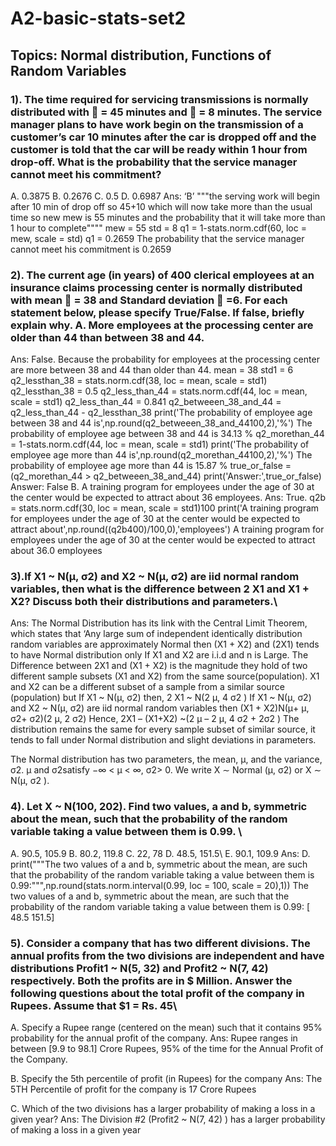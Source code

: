 # A2-basic-stats-set2
## Topics: Normal distribution, Functions of Random Variables
### 1). The time required for servicing transmissions is normally distributed with  = 45 minutes and  = 8 minutes. The service manager plans to have work begin on the transmission of a customer’s car 10 minutes after the car is dropped off and the customer is told that the car will be ready within 1 hour from drop-off. What is the probability that the service manager cannot meet his commitment?
A. 0.3875
B. 0.2676
C. 0.5
D. 0.6987
Ans: ‘B’ """the serving work will begin after 10 min of drop off so 45+10 which will now take more than the usual time so new mew is 55 minutes and the probability that it will take more than 1 hour to complete"""" mew = 55 std = 8 q1 = 1-stats.norm.cdf(60, loc = mew, scale = std) q1 = 0.2659 The probability that the service manager cannot meet his commitment is 0.2659

### 2). The current age (in years) of 400 clerical employees at an insurance claims processing center is normally distributed with mean  = 38 and Standard deviation  =6. For each statement below, please specify True/False. If false, briefly explain why. A. More employees at the processing center are older than 44 than between 38 and 44.
Ans: False. Because the probability for employees at the processing center are more between 38 and 44 than older than 44. mean = 38 std1 = 6 q2_lessthan_38 = stats.norm.cdf(38, loc = mean, scale = std1) q2_lessthan_38 = 0.5 q2_less_than_44 = stats.norm.cdf(44, loc = mean, scale = std1) q2_less_than_44 = 0.841 q2_betweeen_38_and_44 = q2_less_than_44 - q2_lessthan_38 print('The probability of employee age between 38 and 44 is',np.round(q2_betweeen_38_and_44100,2),'%') The probability of employee age between 38 and 44 is 34.13 % q2_morethan_44 = 1-stats.norm.cdf(44, loc = mean, scale = std1) print('The probability of employee age more than 44 is',np.round(q2_morethan_44100,2),'%') The probability of employee age more than 44 is 15.87 % true_or_false = (q2_morethan_44 > q2_betweeen_38_and_44) print('Answer:',true_or_false)
Answer: False
B. A training program for employees under the age of 30 at the center would be expected to attract about 36 employees.
Ans: True. q2b = stats.norm.cdf(30, loc = mean, scale = std1)100 print('A training program for employees under the age of 30 at the center would be expected to attract about',np.round((q2b400)/100,0),'employees') A training program for employees under the age of 30 at the center would be expected to attract about 36.0 employees

### 3).If X1 ~ N(μ, σ2) and X2 ~ N(μ, σ2) are iid normal random variables, then what is the difference between 2 X1 and X1 + X2? Discuss both their distributions and parameters.\
Ans:
The Normal Distribution has its link with the Central Limit Theorem, which states that ‘Any large sum of independent identically distribution random variables are approximately Normal then (X1 + X2) and (2X1) tends to have Normal distribution only If X1 and X2 are i.i.d and n is Large.
The Difference between 2X1 and (X1 + X2) is the magnitude they hold of two different sample subsets (X1 and X2) from the same source(population). X1 and X2 can be a different subset of a sample from a similar source (population) but If X1 ~ N(μ, σ2) then, 2 X1 ~ N(2 μ, 4 σ2 ) If X1 ~ N(μ, σ2) and X2 ~ N(μ, σ2) are iid normal random variables then (X1 + X2)N(μ+ μ, σ2+ σ2)(2 μ, 2 σ2) Hence, 2X1 – (X1+X2) ~(2 μ – 2 μ, 4 σ2 + 2σ2 ) The distribution remains the same for every sample subset of similar source, it tends to fall under Normal distribution and slight deviations in parameters.

The Normal distribution has two parameters, the mean, µ, and the variance, σ2. µ and σ2satisfy −∞ < µ < ∞, σ2> 0. We write X ∼ Normal (µ, σ2) or X ∼ N(µ, σ2 ).

### 4). Let X ~ N(100, 202). Find two values, a and b, symmetric about the mean, such that the probability of the random variable taking a value between them is 0.99. \
A. 90.5, 105.9
B. 80.2, 119.8
C. 22, 78
D. 48.5, 151.5\ E. 90.1, 109.9
Ans: D. print("""The two values of a and b, symmetric about the mean, are such that the probability of the random variable taking a value between them is 0.99:""",np.round(stats.norm.interval(0.99, loc = 100, scale = 20),1)) The two values of a and b, symmetric about the mean, are such that the probability of the random variable taking a value between them is 0.99: [ 48.5 151.5]

### 5). Consider a company that has two different divisions. The annual profits from the two divisions are independent and have distributions Profit1 ~ N(5, 32) and Profit2 ~ N(7, 42) respectively. Both the profits are in $ Million. Answer the following questions about the total profit of the company in Rupees. Assume that $1 = Rs. 45\
A. Specify a Rupee range (centered on the mean) such that it contains 95% probability for the annual profit of the company.
Ans: Rupee ranges in between [9.9 to 98.1] Crore Rupees, 95% of the time for the Annual Profit of the Company.

B. Specify the 5th percentile of profit (in Rupees) for the company
Ans: The 5TH Percentile of profit for the company is 17 Crore Rupees

C. Which of the two divisions has a larger probability of making a loss in a given year?
Ans: The Division #2 (Profit2 ~ N(7, 42) ) has a larger probability of making a loss in a given year
